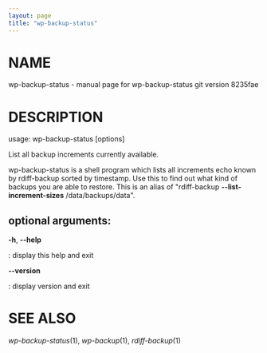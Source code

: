 ```yaml
---
layout: page
title: "wp-backup-status"
---
```



NAME
====

wp-backup-status - manual page for wp-backup-status git version 8235fae

DESCRIPTION
===========

usage: wp-backup-status \[options\]

List all backup increments currently available.

wp-backup-status is a shell program which lists all increments echo
known by rdiff-backup sorted by timestamp. Use this to find out what
kind of backups you are able to restore. This is an alias of
\"rdiff-backup **\--list-increment-sizes** /data/backups/data\".

optional arguments:
-------------------

**-h**, **\--help**

:   display this help and exit

**\--version**

:   display version and exit

SEE ALSO
========

*wp-backup-status*(1), *wp-backup*(1), *rdiff-backup*(1)
